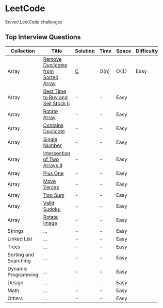 # LeetCode
Solved LeetCode challenges

## Top Interview Questions
| Collection | Title | Solution | Time | Space | Difficulty |
| --- | --- | --- | --- | --- | --- |
| Array | [Remove Duplicates from Sorted Array](https://leetcode.com/explore/interview/card/top-interview-questions-easy/92/array/727/) | [C](https://github.com/rogermiranda1000/LeetCode/tree/master/C/RemoveDuplicatesSorted.c) | O(n) | O(1) | Easy |
| Array | [Best Time to Buy and Sell Stock II](https://leetcode.com/explore/interview/card/top-interview-questions-easy/92/array/564/) | - | - | Easy |
| Array | [Rotate Array](https://leetcode.com/explore/interview/card/top-interview-questions-easy/92/array/646/) | - | - | Easy |
| Array | [Contains Duplicate](https://leetcode.com/explore/interview/card/top-interview-questions-easy/92/array/578/) | - | - | Easy |
| Array | [Single Number](https://leetcode.com/explore/interview/card/top-interview-questions-easy/92/array/549/) | - | - | Easy |
| Array | [Intersection of Two Arrays II](https://leetcode.com/explore/interview/card/top-interview-questions-easy/92/array/674/) | - | - | Easy |
| Array | [Plus One](https://leetcode.com/explore/interview/card/top-interview-questions-easy/92/array/559/) | - | - | Easy |
| Array | [Move Zeroes](https://leetcode.com/explore/interview/card/top-interview-questions-easy/92/array/567/) | - | - | Easy |
| Array | [Two Sum](https://leetcode.com/explore/interview/card/top-interview-questions-easy/92/array/546/) | - | - | Easy |
| Array | [Valid Sudoku](https://leetcode.com/explore/interview/card/top-interview-questions-easy/92/array/769/) | - | - | Easy |
| Array | [Rotate Image](https://leetcode.com/explore/interview/card/top-interview-questions-easy/92/array/770/) | - | - | Easy |
| Strings | ... | - | - | Easy |
| Linked List | ... | - | - | Easy |
| Trees | ... | - | - | Easy |
| Sorting and Searching | ... | - | - | Easy |
| Dynamic Programming | ... | - | - | Easy |
| Design | ... | - | - | Easy |
| Math | ... | - | - | Easy |
| Others | ... | - | - | Easy |